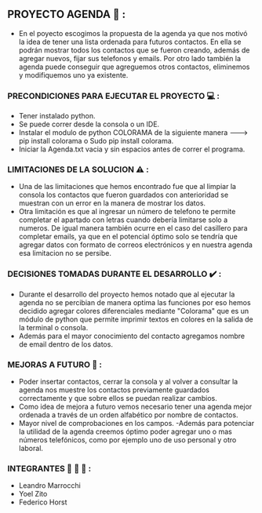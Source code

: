 ## PROYECTO AGENDA :notebook_with_decorative_cover: :

- En el poyecto escogimos la propuesta de la agenda ya que nos motivó la idea de tener una
lista ordenada para futuros contactos. En ella se podrán mostrar todos los contactos
que se fueron creando, además de agregar nuevos, fijar sus telefonos y emails. Por otro lado
también la agenda puede conseguir que agreguemos otros contactos, eliminemos y modifiquemos uno
ya existente.

### PRECONDICIONES PARA EJECUTAR EL PROYECTO :computer: :
- Tener instalado python.
- Se puede correr desde la consola o un IDE.
- Instalar el modulo de python COLORAMA de la siguiente manera ---> pip install colorama o Sudo pip install colorama.
- Iniciar la Agenda.txt vacia y sin espacios antes de correr el programa.

### LIMITACIONES DE LA SOLUCION :warning: :
- Una de las limitaciones que hemos encontrado fue que al limpiar la consola los contactos que
fueron guardados con anterioridad se muestran con un error en la manera de mostrar los datos.
- Otra limitación es que al ingresar un número de telefono te permite completar el apartado
con letras cuando debería limitarse solo a numeros. De igual manera también ocurre en
el caso del casillero para completar emails, ya que en el potencial óptimo solo se tendría que
agregar datos con formato de correos electrónicos y en nuestra agenda esa limitacion no se
persibe.

### DECISIONES TOMADAS DURANTE EL DESARROLLO :heavy_check_mark: :
- Durante el desarrollo del proyecto hemos notado que al ejecutar la agenda no se percibian
de manera optima las funciones por eso hemos decidido agregar colores diferenciales mediante
"Colorama" que es un módulo de python que permite imprimir textos en colores en la salida de la
terminal o consola.
- Además para el mayor conocimiento del contacto agregamos nombre de email dentro de los datos.

### MEJORAS A FUTURO :muscle: :
- Poder insertar contactos, cerrar la consola y al volver a consultar la agenda nos muestre los contactos previamente guardados correctamente y que sobre ellos se puedan realizar cambios.
- Como idea de mejora a futuro vemos necesario tener una agenda mejor ordenada a través
de un orden alfabético por nombre de contactos.
- Mayor nivel de comprobaciones en los campos.
-Además para potenciar la utilidad de la agenda creemos óptimo poder agregar uno o mas
números telefónicos, como por ejemplo uno de uso personal y otro laboral.

### INTEGRANTES :standing_person: :standing_person: :standing_person: :
- Leandro Marrocchi
- Yoel Zito
- Federico Horst

